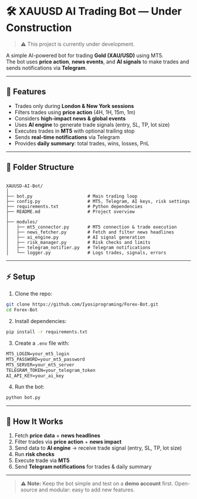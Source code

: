 # 🛠️ XAUUSD AI Trading Bot — Under Construction

> ⚠️ This project is currently under development.  

A simple AI-powered bot for trading **Gold (XAU/USD)** using MT5.  
The bot uses **price action**, **news events**, and **AI signals** to make trades and sends notifications via **Telegram**.

---

## 🔹 Features

- Trades only during **London & New York sessions**  
- Filters trades using **price action** (4H, 1H, 15m, 1m)  
- Considers **high-impact news & global events**  
- Uses **AI engine** to generate trade signals (entry, SL, TP, lot size)  
- Executes trades in **MT5** with optional trailing stop  
- Sends **real-time notifications** via Telegram  
- Provides **daily summary**: total trades, wins, losses, PnL  

---

## 📂 Folder Structure

```

XAUUSD-AI-Bot/
│
├── bot.py                     # Main trading loop
├── config.py                  # MT5, Telegram, AI keys, risk settings
├── requirements.txt           # Python dependencies
├── README.md                  # Project overview
│
├── modules/
│   ├── mt5_connector.py       # MT5 connection & trade execution
│   ├── news_fetcher.py        # Fetch and filter news headlines
│   ├── ai_engine.py           # AI signal generation
│   ├── risk_manager.py        # Risk checks and limits
│   ├── telegram_notifier.py   # Telegram notifications
│   └── logger.py              # Logs trades, signals, errors

````

---

## ⚡ Setup

1. Clone the repo:

```bash
git clone https://github.com/Iyosiprograming/Forex-Bot.git
cd Forex-Bot
````

2. Install dependencies:

```bash
pip install -r requirements.txt
```

3. Create a `.env` file with:

```txt
MT5_LOGIN=your_mt5_login
MT5_PASSWORD=your_mt5_password
MT5_SERVER=your_mt5_server
TELEGRAM_TOKEN=your_telegram_token
AI_API_KEY=your_ai_key
```

4. Run the bot:

```bash
python bot.py
```

---

## 🧩 How It Works

1. Fetch **price data** + **news headlines**
2. Filter trades via **price action** + **news impact**
3. Send data to **AI engine** → receive trade signal (entry, SL, TP, lot size)
4. Run **risk checks**
5. Execute trade via **MT5**
6. Send **Telegram notifications** for trades & daily summary

---

> ⚠️ **Note:** Keep the bot simple and test on a **demo account** first.
> Open-source and modular: easy to add new features.

```
